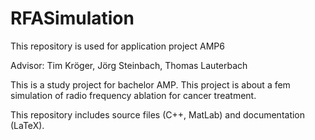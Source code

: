# RFASimulation
This repository is used for application project AMP6

Advisor: Tim Kröger, Jörg Steinbach, Thomas Lauterbach

This is a study project for bachelor AMP.
This project is about a fem simulation of radio frequency ablation for cancer treatment.

This repository includes source files (C++, MatLab) and documentation (LaTeX).
